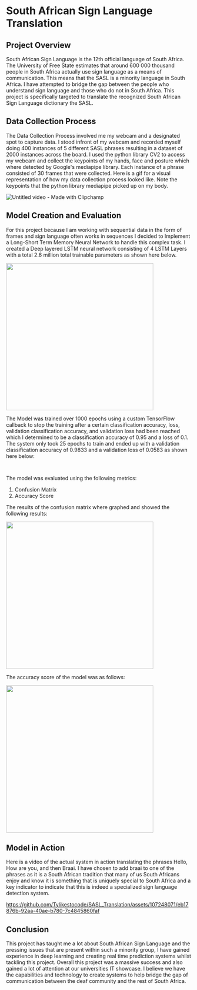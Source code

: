 # South African Sign Language Translation
## Project Overview
South African Sign Language is the 12th official language of South Africa. The University of Free State estimates that around 600 000 thousand people in South Africa actually use sign language as a means of communication. This means that the SASL is a minority language in South Africa. I have attempted to bridge the gap between the people who understand sign language and those who do not in South Africa. This project is specifically targeted to translate the recognized South African Sign Language dictionary the SASL. 
## Data Collection Process
The Data Collection Process involved me my webcam and a designated spot to capture data. I stood infront of my webcam and recorded myself doing 400 instances of 5 different SASL phrases resulting in a dataset of 2000 instances across the board. I used the python library CV2 to access my webcam and collect the keypoints of my hands, face and posture which where detected by Google's mediapipe library. Each instance of a phrase consisted of 30 frames that were collected. Here is a gif for a  visual representation of how my data collection process looked like. Note the keypoints that the python library mediapipe picked up on my body. 


![Untitled video - Made with Clipchamp](https://github.com/Tylikestocode/SASL_Translation/assets/107248071/1ddb2c64-0bce-4494-89d2-8269e6230acf)
## Model Creation and Evaluation 
For this project because I am working with sequential data in the form of frames and sign language often works in sequences I decided to Implement a Long-Short Term Memory Neural Network to handle this complex task. I created a Deep layered LSTM neural network consisting of 4 LSTM Layers with a total 2.6 million total trainable parameters as shown here below.

<img src="https://github.com/Tylikestocode/SASL_Translation/assets/107248071/fe508a35-89a4-4677-9bb6-3fde794b49b9" width="400">

The Model was trained over 1000 epochs using a custom TensorFlow callback to stop the training after a certain classification accuracy, loss, validation classification accuracy, and validation loss had been reached which I determined to be a classification accuracy of 0.95 and a loss of 0.1. The system only took 25 epochs to train and ended up with a validation classification accuracy of 0.9833 and a validation loss of 0.0583 as shown here below:

<img src="https://github.com/Tylikestocode/SASL_Translation/assets/107248071/21e43ed5-65a5-457a-b7c0-96dd2caed79d" width="400" height="15">

The model was evaluated using the following metrics:
1. Confusion Matrix
2. Accuracy Score

The results of the confusion matrix where graphed and showed the following results:

<img src="https://github.com/Tylikestocode/SASL_Translation/assets/107248071/e4336914-2cb0-4076-9d25-51d8ae2f2314" width="400">

The accuracy score of the model was as follows:

<img src="https://github.com/Tylikestocode/SASL_Translation/assets/107248071/c1a1d162-2cf3-4faa-9b4b-f657695e9373" width="400">

## Model in Action
Here is a video of the actual system in action translating the phrases Hello, How are you, and then Braai. I have chosen to add braai to one of the phrases as it is a South African tradition that many of us South Africans enjoy and know it is something that is uniquely special to South Africa and a key indicator to indicate that this is indeed a specialized sign language detection system. 

https://github.com/Tylikestocode/SASL_Translation/assets/107248071/eb17876b-92aa-40ae-b780-7c4845860faf

## Conclusion
This project has taught me a lot about South African Sign Language and the pressing issues that are present within such a minority group, I have gained experience in deep learning and creating real time prediction systems whilst tackling this project. Overall this project was a massive success and also gained a lot of attention at our universities IT showcase. I believe we have the capabilities and technology to create systems to help bridge the gap of communication between the deaf community and the rest of South Africa.
